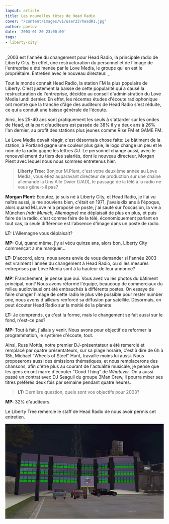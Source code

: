 ```yaml
---
layout: article
title: Les nouvelles têtes de Head Radio
cover: "/content/images/v1/user23/head01.jpg"
author: pavlov
date: '2003-01-20 23:00:00'
tags:
- liberty-city
---
```


\_2003 est l'année du changement pour Head Radio, la principale radio de Liberty City. En effet, une restructuration du personnel et de l'image de l'entreprise a été menée par le Love Media, le groupe qui en est le propriétaire. Entretien avec le nouveau directeur. \_

Tout le monde connait Head Radio, la station FM la plus populaire de Liberty. C'est justement la baisse de cette popularité qui a causé la restructuration de l'entreprise, décidée au conseil d'administration du Love Media lundi dernier. En effet, les récentes études d'écoute radiophonique ont montré que la tranche d'âge des auditeurs de Head Radio s'est réduite, ce qui a conduit une baisse générale de l'écoute.

Ainsi, les 25-40 ans sont pratiquement les seuls à s'attarder sur les ondes de Head, et la part d'auditeurs est passée de 38% il y a deux ans à 26% l'an dernier, au profit des stations plus jeunes comme Rise FM et GAME FM.

Le Love Media devait réagir, c'est désormais chose faite: Le bâtiment de la station, à Portland gagne une couleur plus gaie, le logo change un peu et le nom de la radio gagne les lettres _DJ_. Le personnel change aussi, avec le renouvellement du tiers des salariés, dont le nouveau directeur, Morgan Plent avec lequel nous nous sommes entretenus hier.

> **Liberty Tree:** Bonjour M.Plent, c'est votre deuxième année au Love Media, vous étiez auparavant directeur de production sur une chaîne allemande la Uns Alle Dwier (UAD), le passage de la télé à la radio ne vous gêne-t-il pas?

**Morgan Plent:** Ecoutez, je suis né à Liberty City, et Head Radio, je l'ai vu naître aussi, je me souviens bien, c'était en 1971, j'avais dix ans à l'époque, alors quand M.Love m'a proposé ce poste, j'ai sauté sur l'occasion, la vie a München _(ndr: Munich, Allemagne)_ me déplaisait de plus en plus, et puis faire de la radio, c'est comme faire de la télé, économiquement parlant en tout cas, la seule différence est l'absence d'image dans un poste de radio.

> 

**LT:** L'Allemagne vous déplaisait?

> 

**MP:** Oui, quand même, j'y ai vécu quinze ans, alors bon, Liberty City commençait à me manquer...

> 

**LT:** D'accord, alors, nous avons envie de vous demander si l'année 2003 est vraiment l'année du changement à Head Radio, ou si les mesures entreprises par Love Media sont à la hauteur de leur annonce?

> 

**MP:** Franchement, je pense que oui. Vous avez vu les photos du bâtiment principal, non? Nous avons réformé l'équipe, beaucoup de commerciaux du milieu audiovisuel ont été embauchés à différents postes. On essaye de faire changer l'image de cette radio le plus vite possible pour rester number one, nous avons d'ailleurs renforcé sa diffusion par satellite. Désormais, on peut écouter Head Radio sur la moitié de la planète.

> 

**LT:** Je comprends, ça c'est la forme, mais le changement se fait aussi sur le fond, n'est-ce pas?

> 

**MP:** Tout à fait, j'allais y venir. Nous avons pour objectif de reformer la programmation, le système d'écoute, tout.

Ainsi, Russ Mottla, notre premier DJ-présentateur a été remercié et remplacé par quatre présentateurs, sur sa plage horaire, c'est à dire de 6h à 18h, Michael "Wheels of Steel" Hunt, travaille moins lui aussi. Nous proposerons aussi des émissions thématiques, et nous remplacerons des chansons, afin d'être plus au courant de l'actualité musicale, je pense que les gens en ont marre d'écouter "Good Thing" de _Whatever_. On a aussi passé un contrat avec DJ Seagull du groupe 3Man Crew, il pourra mixer ses titres préférés deux fois par semaine pendant quatre heures.

> **LT:** Dernière question, quels sont vos objectifs pour 2003?

**MP:** 32% d'auditeurs.

Le Liberty Tree remercie le staff de Head Radio de nous avoir permis cet entretien.

![](  /content/images/v1/user23/head03.jpg)

<!--kg-card-end: markdown-->
